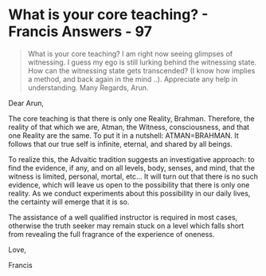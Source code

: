 # What is your core teaching? - Francis Answers - 97

>What is your core teaching? I am right now seeing glimpses of witnessing. I guess my ego is still lurking behind the witnessing state. How can the witnessing state gets transcended? (I know how implies a method, and back again in the mind ..). Appreciate any help in understanding. Many Regards, Arun.

Dear Arun,

The core teaching is that there is only one Reality, Brahman. Therefore, the reality of that which we are, Atman, the Witness, consciousness, and that one Reality are the same. To put it in a nutshell: ATMAN=BRAHMAN. It follows that our true self is infinite, eternal, and shared by all beings.

To realize this, the Advaitic tradition suggests an investigative approach: to find the evidence, if any, and on all levels, body, senses, and mind, that the witness is limited, personal, mortal, etc... It will turn out that there is no such evidence, which will leave us open to the possibility that there is only one reality. As we conduct experiments about this possibility in our daily lives, the certainty will emerge that it is so.

The assistance of a well qualified instructor is required in most cases, otherwise the truth seeker may remain stuck on a level which falls short from revealing the full fragrance of the experience of oneness.

Love,

Francis